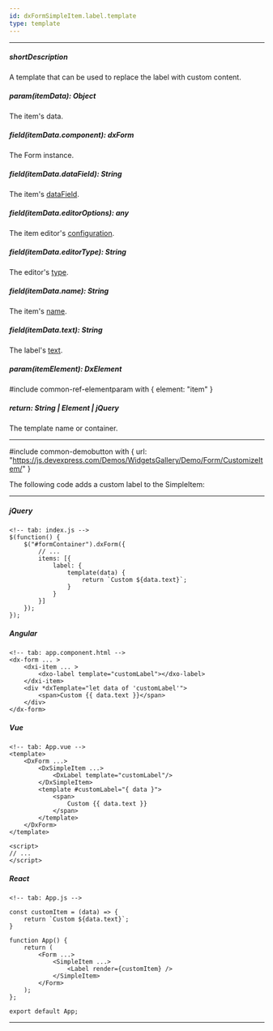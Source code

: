 ```yaml
---
id: dxFormSimpleItem.label.template
type: template
---
```

---
##### shortDescription
A template that can be used to replace the label with custom content.

##### param(itemData): Object
The item's data.

##### field(itemData.component): dxForm
The Form instance.

##### field(itemData.dataField): String
The item's [dataField](/Documentation/ApiReference/UI_Components/dxForm/Item_Types/SimpleItem/#dataField).

##### field(itemData.editorOptions): any
The item editor's [configuration](/Documentation/ApiReference/UI_Components/dxForm/Item_Types/SimpleItem/#editorOptions).

##### field(itemData.editorType): String
The editor's [type](/Documentation/ApiReference/UI_Components/dxForm/Item_Types/SimpleItem/#editorType).

##### field(itemData.name): String
The item's [name](/Documentation/ApiReference/UI_Components/dxForm/Item_Types/SimpleItem/#name).

##### field(itemData.text): String
The label's [text](/Documentation/ApiReference/UI_Components/dxForm/Item_Types/SimpleItem/label/#text).

##### param(itemElement): DxElement
#include common-ref-elementparam with { element: "item" }

##### return: String | Element | jQuery
The template name or container.

---
#include common-demobutton with {
    url: "https://js.devexpress.com/Demos/WidgetsGallery/Demo/Form/CustomizeItem/"
}

The following code adds a custom label to the SimpleItem:

---
##### jQuery

    <!-- tab: index.js -->
    $(function() {
        $("#formContainer").dxForm({
            // ...
            items: [{
                label: {
                    template(data) {
                        return `Custom ${data.text}`;
                    }
                }
            }]
        });
    });

##### Angular

    <!-- tab: app.component.html -->
    <dx-form ... >
        <dxi-item ... >
            <dxo-label template="customLabel"></dxo-label>
        </dxi-item>
        <div *dxTemplate="let data of 'customLabel'">
            <span>Custom {{ data.text }}</span>
        </div>
    </dx-form>

##### Vue

    <!-- tab: App.vue -->
    <template>
        <DxForm ...>
            <DxSimpleItem ...>
                <DxLabel template="customLabel"/>
            </DxSimpleItem>
            <template #customLabel="{ data }">
                <span>
                    Custom {{ data.text }}
                </span>
            </template>
        </DxForm>
    </template>

    <script>
    // ...
    </script>

##### React

    <!-- tab: App.js -->

    const customItem = (data) => {
        return `Custom ${data.text}`;
    }

    function App() {
        return (
            <Form ...>
                <SimpleItem ...>
                    <Label render={customItem} />
                </SimpleItem>
            </Form>
        );
    };

    export default App;

---